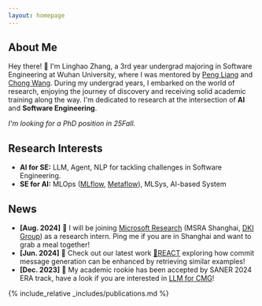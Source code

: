```yaml
---
layout: homepage
---
```


## About Me

Hey there! 👋 I'm Linghao Zhang, a 3rd year undergrad majoring in Software Engineering at Wuhan University, where I was mentored by [Peng Liang](https://www.researchgate.net/profile/Peng-Liang-4) and [Chong Wang](https://www.researchgate.net/profile/Chong-Wang-13). During my undergrad years, I embarked on the world of research, enjoying the journey of discovery and receiving solid academic training along the way. I'm dedicated to research at the intersection of **AI** and **Software Engineering**.

*I'm looking for a PhD position in 25Fall.*


## Research Interests

- **AI for SE:** LLM, Agent, NLP for tackling challenges in Software Engineering.
- **SE for AI:** MLOps ([MLflow](https://github.com/mlflow/mlflow), [Metaflow](https://github.com/Netflix/metaflow)), MLSys, AI-based System

## News

- **[Aug. 2024]** 🥳 I will be joining [Microsoft Research](https://www.microsoft.com/en-us/research/lab/microsoft-research-asia/) (MSRA Shanghai, [DKI Group](https://www.microsoft.com/en-us/research/group/data-knowledge-intelligence/)) as a research intern. Ping me if you are in Shanghai and want to grab a meal together!
- **[Jun. 2024]** 🧐 Check out our latest work [🔎REACT](https://arxiv.org/abs/2406.05514) exploring how commit message generation can be enhanced by retrieving similar examples!
- **[Dec. 2023]** 🤠 My academic rookie has been accepted by SANER 2024 ERA track, have a look if you are interested in [LLM for CMG](https://ieeexplore.ieee.org/document/10589767)!
 
{% include_relative _includes/publications.md %}
